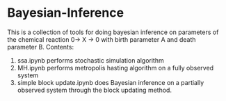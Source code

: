 # Bayesian-Inference
This is a collection of tools for doing bayesian inference on parameters of the chemical reaction 0-> X -> 0
with birth parameter A and death parameter B.
Contents:
1. ssa.ipynb performs stochastic simulation algorithm
2. MH.ipynb performs metropolis hasting algorithm on a fully observed system
3. simple block update.ipynb does Bayesian inference on a partially observed system through the block updating method. 
